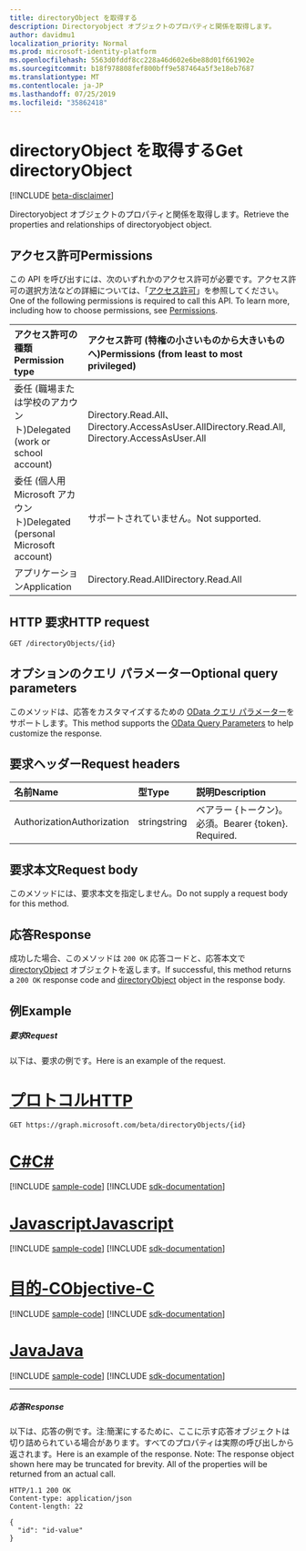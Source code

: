 ```yaml
---
title: directoryObject を取得する
description: Directoryobject オブジェクトのプロパティと関係を取得します。
author: davidmu1
localization_priority: Normal
ms.prod: microsoft-identity-platform
ms.openlocfilehash: 5563d0fddf8cc228a46d602e6be88d01f661902e
ms.sourcegitcommit: b18f978808fef800bff9e587464a5f3e18eb7687
ms.translationtype: MT
ms.contentlocale: ja-JP
ms.lasthandoff: 07/25/2019
ms.locfileid: "35862418"
---
```

# <a name="get-directoryobject"></a><span data-ttu-id="0f697-103">directoryObject を取得する</span><span class="sxs-lookup"><span data-stu-id="0f697-103">Get directoryObject</span></span>

[!INCLUDE [beta-disclaimer](../../includes/beta-disclaimer.md)]

<span data-ttu-id="0f697-104">Directoryobject オブジェクトのプロパティと関係を取得します。</span><span class="sxs-lookup"><span data-stu-id="0f697-104">Retrieve the properties and relationships of directoryobject object.</span></span>
## <a name="permissions"></a><span data-ttu-id="0f697-105">アクセス許可</span><span class="sxs-lookup"><span data-stu-id="0f697-105">Permissions</span></span>
<span data-ttu-id="0f697-p101">この API を呼び出すには、次のいずれかのアクセス許可が必要です。アクセス許可の選択方法などの詳細については、「[アクセス許可](/graph/permissions-reference)」を参照してください。</span><span class="sxs-lookup"><span data-stu-id="0f697-p101">One of the following permissions is required to call this API. To learn more, including how to choose permissions, see [Permissions](/graph/permissions-reference).</span></span>

|<span data-ttu-id="0f697-108">アクセス許可の種類</span><span class="sxs-lookup"><span data-stu-id="0f697-108">Permission type</span></span>      | <span data-ttu-id="0f697-109">アクセス許可 (特権の小さいものから大きいものへ)</span><span class="sxs-lookup"><span data-stu-id="0f697-109">Permissions (from least to most privileged)</span></span>              |
|:--------------------|:---------------------------------------------------------|
|<span data-ttu-id="0f697-110">委任 (職場または学校のアカウント)</span><span class="sxs-lookup"><span data-stu-id="0f697-110">Delegated (work or school account)</span></span> | <span data-ttu-id="0f697-111">Directory.Read.All、Directory.AccessAsUser.All</span><span class="sxs-lookup"><span data-stu-id="0f697-111">Directory.Read.All, Directory.AccessAsUser.All</span></span>    |
|<span data-ttu-id="0f697-112">委任 (個人用 Microsoft アカウント)</span><span class="sxs-lookup"><span data-stu-id="0f697-112">Delegated (personal Microsoft account)</span></span> | <span data-ttu-id="0f697-113">サポートされていません。</span><span class="sxs-lookup"><span data-stu-id="0f697-113">Not supported.</span></span>    |
|<span data-ttu-id="0f697-114">アプリケーション</span><span class="sxs-lookup"><span data-stu-id="0f697-114">Application</span></span> | <span data-ttu-id="0f697-115">Directory.Read.All</span><span class="sxs-lookup"><span data-stu-id="0f697-115">Directory.Read.All</span></span> |

## <a name="http-request"></a><span data-ttu-id="0f697-116">HTTP 要求</span><span class="sxs-lookup"><span data-stu-id="0f697-116">HTTP request</span></span>
<!-- { "blockType": "ignored" } -->
```http
GET /directoryObjects/{id}
```
## <a name="optional-query-parameters"></a><span data-ttu-id="0f697-117">オプションのクエリ パラメーター</span><span class="sxs-lookup"><span data-stu-id="0f697-117">Optional query parameters</span></span>
<span data-ttu-id="0f697-118">このメソッドは、応答をカスタマイズするための [OData クエリ パラメーター](https://developer.microsoft.com/graph/docs/concepts/query_parameters)をサポートします。</span><span class="sxs-lookup"><span data-stu-id="0f697-118">This method supports the [OData Query Parameters](https://developer.microsoft.com/graph/docs/concepts/query_parameters) to help customize the response.</span></span>
## <a name="request-headers"></a><span data-ttu-id="0f697-119">要求ヘッダー</span><span class="sxs-lookup"><span data-stu-id="0f697-119">Request headers</span></span>
| <span data-ttu-id="0f697-120">名前</span><span class="sxs-lookup"><span data-stu-id="0f697-120">Name</span></span>       | <span data-ttu-id="0f697-121">型</span><span class="sxs-lookup"><span data-stu-id="0f697-121">Type</span></span> | <span data-ttu-id="0f697-122">説明</span><span class="sxs-lookup"><span data-stu-id="0f697-122">Description</span></span>|
|:-----------|:------|:----------|
| <span data-ttu-id="0f697-123">Authorization</span><span class="sxs-lookup"><span data-stu-id="0f697-123">Authorization</span></span>  | <span data-ttu-id="0f697-124">string</span><span class="sxs-lookup"><span data-stu-id="0f697-124">string</span></span>  | <span data-ttu-id="0f697-p102">ベアラー {トークン}。必須。</span><span class="sxs-lookup"><span data-stu-id="0f697-p102">Bearer {token}. Required.</span></span> |

## <a name="request-body"></a><span data-ttu-id="0f697-127">要求本文</span><span class="sxs-lookup"><span data-stu-id="0f697-127">Request body</span></span>
<span data-ttu-id="0f697-128">このメソッドには、要求本文を指定しません。</span><span class="sxs-lookup"><span data-stu-id="0f697-128">Do not supply a request body for this method.</span></span>

## <a name="response"></a><span data-ttu-id="0f697-129">応答</span><span class="sxs-lookup"><span data-stu-id="0f697-129">Response</span></span>

<span data-ttu-id="0f697-130">成功した場合、このメソッドは `200 OK` 応答コードと、応答本文で [directoryObject](../resources/directoryobject.md) オブジェクトを返します。</span><span class="sxs-lookup"><span data-stu-id="0f697-130">If successful, this method returns a `200 OK` response code and [directoryObject](../resources/directoryobject.md) object in the response body.</span></span>
## <a name="example"></a><span data-ttu-id="0f697-131">例</span><span class="sxs-lookup"><span data-stu-id="0f697-131">Example</span></span>
##### <a name="request"></a><span data-ttu-id="0f697-132">要求</span><span class="sxs-lookup"><span data-stu-id="0f697-132">Request</span></span>
<span data-ttu-id="0f697-133">以下は、要求の例です。</span><span class="sxs-lookup"><span data-stu-id="0f697-133">Here is an example of the request.</span></span>

# <a name="httptabhttp"></a>[<span data-ttu-id="0f697-134">プロトコル</span><span class="sxs-lookup"><span data-stu-id="0f697-134">HTTP</span></span>](#tab/http)
<!-- {
  "blockType": "request",
  "name": "get_directoryobject"
}-->
```http
GET https://graph.microsoft.com/beta/directoryObjects/{id}
```
# <a name="ctabcsharp"></a>[<span data-ttu-id="0f697-135">C#</span><span class="sxs-lookup"><span data-stu-id="0f697-135">C#</span></span>](#tab/csharp)
[!INCLUDE [sample-code](../includes/snippets/csharp/get-directoryobject-csharp-snippets.md)]
[!INCLUDE [sdk-documentation](../includes/snippets/snippets-sdk-documentation-link.md)]

# <a name="javascripttabjavascript"></a>[<span data-ttu-id="0f697-136">Javascript</span><span class="sxs-lookup"><span data-stu-id="0f697-136">Javascript</span></span>](#tab/javascript)
[!INCLUDE [sample-code](../includes/snippets/javascript/get-directoryobject-javascript-snippets.md)]
[!INCLUDE [sdk-documentation](../includes/snippets/snippets-sdk-documentation-link.md)]

# <a name="objective-ctabobjc"></a>[<span data-ttu-id="0f697-137">目的-C</span><span class="sxs-lookup"><span data-stu-id="0f697-137">Objective-C</span></span>](#tab/objc)
[!INCLUDE [sample-code](../includes/snippets/objc/get-directoryobject-objc-snippets.md)]
[!INCLUDE [sdk-documentation](../includes/snippets/snippets-sdk-documentation-link.md)]

# <a name="javatabjava"></a>[<span data-ttu-id="0f697-138">Java</span><span class="sxs-lookup"><span data-stu-id="0f697-138">Java</span></span>](#tab/java)
[!INCLUDE [sample-code](../includes/snippets/java/get-directoryobject-java-snippets.md)]
[!INCLUDE [sdk-documentation](../includes/snippets/snippets-sdk-documentation-link.md)]

---

##### <a name="response"></a><span data-ttu-id="0f697-139">応答</span><span class="sxs-lookup"><span data-stu-id="0f697-139">Response</span></span>
<span data-ttu-id="0f697-p103">以下は、応答の例です。注:簡潔にするために、ここに示す応答オブジェクトは切り詰められている場合があります。すべてのプロパティは実際の呼び出しから返されます。</span><span class="sxs-lookup"><span data-stu-id="0f697-p103">Here is an example of the response. Note: The response object shown here may be truncated for brevity. All of the properties will be returned from an actual call.</span></span>
<!-- {
  "blockType": "response",
  "truncated": true,
  "@odata.type": "microsoft.graph.directoryObject"
} -->
```http
HTTP/1.1 200 OK
Content-type: application/json
Content-length: 22

{
  "id": "id-value"
}
```

<!-- uuid: 8fcb5dbc-d5aa-4681-8e31-b001d5168d79
2015-10-25 14:57:30 UTC -->
<!--
{
  "type": "#page.annotation",
  "description": "Get directoryObject",
  "keywords": "",
  "section": "documentation",
  "tocPath": "",
  "suppressions": [
  ]
}
-->

